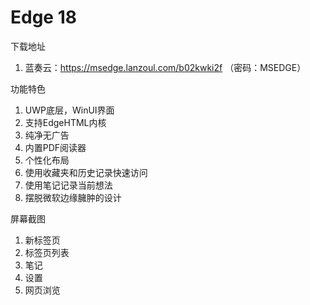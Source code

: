 # Edge 18
下载地址
1. 蓝奏云：https://msedge.lanzoul.com/b02kwki2f
（密码：MSEDGE）

功能特色
1. UWP底层，WinUI界面
2. 支持EdgeHTML内核
3. 纯净无广告
4. 内置PDF阅读器
5. 个性化布局
6. 使用收藏夹和历史记录快速访问
7. 使用笔记记录当前想法
8. 摆脱微软边缘臃肿的设计

屏幕截图
1. 新标签页
2. 标签页列表
3. 笔记
4. 设置
5. 网页浏览

